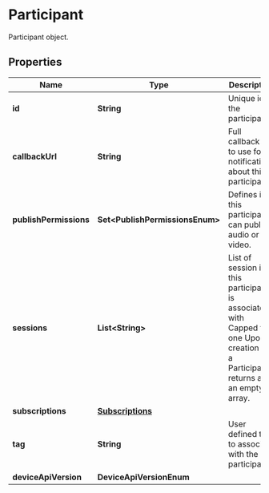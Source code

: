 

# Participant

Participant object.

## Properties

| Name | Type | Description | Notes |
|------------ | ------------- | ------------- | -------------|
|**id** | **String** | Unique id of the participant. |  [optional] [readonly] |
|**callbackUrl** | **String** | Full callback url to use for notifications about this participant. |  [optional] |
|**publishPermissions** | **Set&lt;PublishPermissionsEnum&gt;** | Defines if this participant can publish audio or video. |  [optional] |
|**sessions** | **List&lt;String&gt;** | List of session ids this participant is associated with  Capped to one  Upon creation of a Participant, returns as an empty array. |  [optional] [readonly] |
|**subscriptions** | [**Subscriptions**](Subscriptions.md) |  |  [optional] |
|**tag** | **String** | User defined tag to associate with the participant. |  [optional] |
|**deviceApiVersion** | **DeviceApiVersionEnum** |  |  [optional] |



